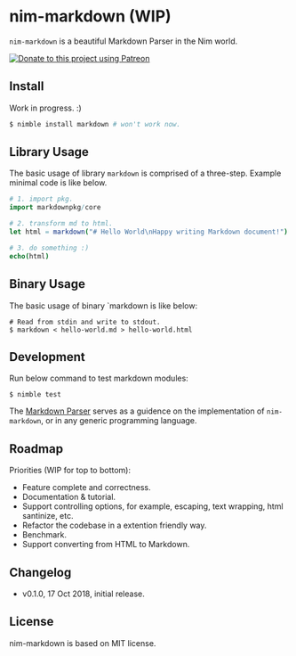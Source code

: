 # nim-markdown (WIP)

`nim-markdown` is a beautiful Markdown Parser in the Nim world.

[![Donate to this project using Patreon](https://img.shields.io/badge/patreon-donate-green.svg?style=for-the-badge&colorB=green)](https://patreon.com/enqueuezero)

## Install

Work in progress. :)

```bash
$ nimble install markdown # won't work now.
```

## Library Usage

The basic usage of library `markdown` is comprised of a three-step. Example minimal code is like below.

```nim
# 1. import pkg.
import markdownpkg/core

# 2. transform md to html.
let html = markdown("# Hello World\nHappy writing Markdown document!")

# 3. do something :)
echo(html)
```

## Binary Usage

The basic usage of binary `markdown is like below:

```
# Read from stdin and write to stdout.
$ markdown < hello-world.md > hello-world.html
```

## Development

Run below command to test markdown modules:

```
$ nimble test
```

The [Markdown Parser](https://enqueuezero.com/drafts/markdown-parser.html) serves as a guidence on the implementation of `nim-markdown`, or in any generic programming language.

## Roadmap

Priorities (WIP for top to bottom):

* Feature complete and correctness.
* Documentation & tutorial.
* Support controlling options, for example, escaping, text wrapping, html santinize, etc.
* Refactor the codebase in a extention friendly way.
* Benchmark.
* Support converting from HTML to Markdown.

## Changelog

* v0.1.0, 17 Oct 2018, initial release.

## License

nim-markdown is based on MIT license.
